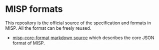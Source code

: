 # MISP formats

This repository is the official source of the specification and formats in MISP. All the format can be freely reused.

* [misp-core-format](misp-core-format/raw.md.txt) [markdown source](misp-core-format/raw.md) which describes the core JSON format of MISP.
